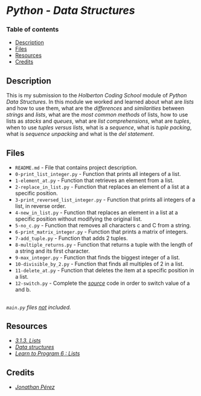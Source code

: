 # *Python - Data Structures*

### Table of contents

- [Description](#description)
- [Files](#files)
- [Resources](#resources)
- [Credits](#credits)

## Description

This is my submission to the *Holberton Coding School* module of *Python Data Structures*. In this module we worked and learned about what are *lists* and how to use them, what are the *differences* and *similarities* between *strings* and *lists*, what are the *most common methods* of lists, how to use lists as *stacks* and *queues*, what are *list comprehensions*, what are *tuples*, when to use *tuples versus lists*, what is a *sequence*, what is *tuple packing*, what is *sequence unpacking* and what is the *del statement*.

## Files

- `README.md` - File that contains project description.
- `0-print_list_integer.py` - Function that prints all integers of a list.
- `1-element_at.py` - Function that retrieves an element from a list.
- `2-replace_in_list.py` - Function that replaces an element of a list at a specific position.
- `3-print_reversed_list_integer.py` - Function that prints all integers of a list, in reverse order.
- `4-new_in_list.py` - Function that replaces an element in a list at a specific position without modifying the original list.
- `5-no_c.py` - Function that removes all characters c and C from a string.
- `6-print_matrix_integer.py` - Function that prints a matrix of integers.
- `7-add_tuple.py` - Function that adds 2 tuples.
- `8-multiple_returns.py` - Function that returns a tuple with the length of a string and its first character.
- `9-max_integer.py` - Function that finds the biggest integer of a list.
- `10-divisible_by_2.py` - Function that finds all multiples of 2 in a list.
- `11-delete_at.py` - Function that deletes the item at a specific position in a list.
- `12-switch.py` - Complete the *[source](https://github.com/hs-hq/0x03.py/blob/main/12-switch_py)* code in order to switch value of a and b.

##

*`main.py` files <ins>not</ins> included.*


## Resources

- *[3.1.3. Lists](https://docs.python.org/3/tutorial/introduction.html#lists)*
- *[Data structures](https://docs.python.org/3/tutorial/datastructures.html)*
- *[Learn to Program 6 : Lists](https://youtu.be/A1HUzrvS-Pw?si=I5y6sOLh_cFav7_2)*

## Credits

- *[Jonathan Pérez](https://github.com/prodjohnper)*
